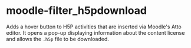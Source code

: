 # moodle-filter_h5pdownload

Adds a hover button to H5P activities that are inserted via Moodle's Atto editor. It opens a pop-up displaying information about the content license and allows the `.h5p` file to be downloaded.
